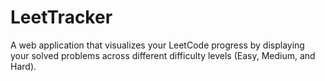 # LeetTracker

A web application that visualizes your LeetCode progress by displaying your solved problems across different difficulty levels (Easy, Medium, and Hard). 
